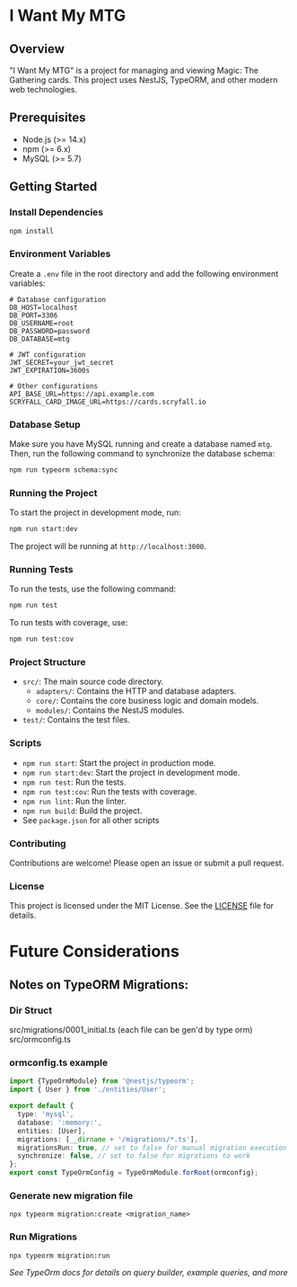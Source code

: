 # I Want My MTG

## Overview

"I Want My MTG" is a project for managing and viewing Magic: The Gathering cards. This project uses NestJS, TypeORM, and other modern web technologies.

## Prerequisites

- Node.js (>= 14.x)
- npm (>= 6.x)
- MySQL (>= 5.7)

## Getting Started

### Install Dependencies

```bash
npm install
```

### Environment Variables

Create a `.env` file in the root directory and add the following environment variables:

```env
# Database configuration
DB_HOST=localhost
DB_PORT=3306
DB_USERNAME=root
DB_PASSWORD=password
DB_DATABASE=mtg

# JWT configuration
JWT_SECRET=your_jwt_secret
JWT_EXPIRATION=3600s

# Other configurations
API_BASE_URL=https://api.example.com
SCRYFALL_CARD_IMAGE_URL=https://cards.scryfall.io
```

### Database Setup

Make sure you have MySQL running and create a database named `mtg`. Then, run the following command to synchronize the database schema:

```bash
npm run typeorm schema:sync
```

### Running the Project

To start the project in development mode, run:

```bash
npm run start:dev
```

The project will be running at `http://localhost:3000`.

### Running Tests

To run the tests, use the following command:

```bash
npm run test
```

To run tests with coverage, use:

```bash
npm run test:cov
```

### Project Structure

- `src/`: The main source code directory.
  - `adapters/`: Contains the HTTP and database adapters.
  - `core/`: Contains the core business logic and domain models.
  - `modules/`: Contains the NestJS modules.
- `test/`: Contains the test files.

### Scripts

- `npm run start`: Start the project in production mode.
- `npm run start:dev`: Start the project in development mode.
- `npm run test`: Run the tests.
- `npm run test:cov`: Run the tests with coverage.
- `npm run lint`: Run the linter.
- `npm run build`: Build the project.
- See `package.json` for all other scripts

### Contributing

Contributions are welcome! Please open an issue or submit a pull request.

### License

This project is licensed under the MIT License. See the [LICENSE](LICENSE) file for details.


# Future Considerations

## Notes on TypeORM Migrations:

### Dir Struct
src/migrations/0001_initial.ts (each file can be gen'd by type orm)
src/ormconfig.ts

### ormconfig.ts example
```TypeScript
import {TypeOrmModule} from '@nestjs/typeorm';
import { User } from './entities/User';

export default {
  type: 'mysql',
  database: ':memory:',
  entities: [User],
  migrations: [__dirname + '/migrations/*.ts'],
  migrationsRun: true, // set to false for manual migration execution
  synchronize: false, // set to false for migrations to work
};
export const TypeOrmConfig = TypeOrmModule.forRoot(ormconfig);
```

### Generate new migration file
`npx typeorm migration:create <migration_name>`

### Run Migrations
`npx typeorm migration:run`

_See TypeOrm docs for details on query builder, example queries, and more_ 